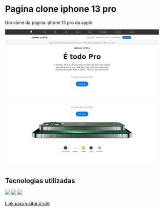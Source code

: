 <h1>Pagina clone iphone 13 pro</h1>
<p>Um clone da pagina iphone 13 pro da apple</p>
<img src="imagens/Captura de tela.PNG" alt="imagem do site">
<img src="imagens/Captura de tela 2.PNG" alt="imagem do site">
<h2>Tecnologias utilizadas</h2>
<div>
    <img src="https://img.shields.io/badge/HTML5-E34F26?style=for-the-badge&logo=html5&logoColor=white">
    <img src="https://img.shields.io/badge/CSS3-1572B6?style=for-the-badge&logo=css3&logoColor=white">
    <img src="https://img.shields.io/badge/JavaScript-F7DF1E?style=for-the-badge&logo=javascript&logoColor=black">
</div> <br>
<a style="font-weight: 500;" href="https://joaovitor2004.github.io/pagina-iphone-13-pro/">Link para visitar o site</a>

